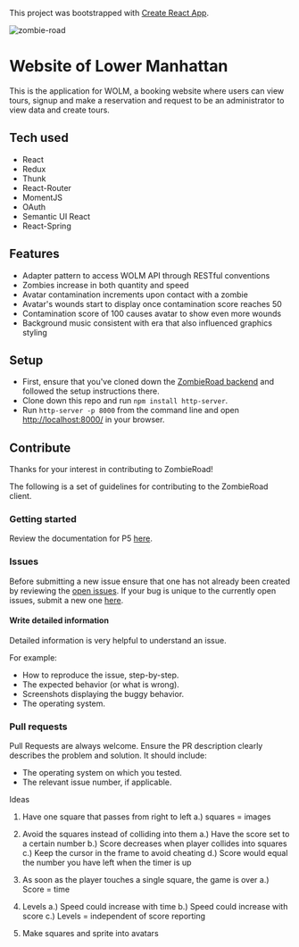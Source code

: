 This project was bootstrapped with [Create React App](https://github.com/facebook/create-react-app).

![zombie-road](https://user-images.githubusercontent.com/39240428/47937694-26672a00-dea7-11e8-9eb2-2d9c9a715d35.png)

# Website of Lower Manhattan
This is the application for WOLM, a booking website where users can view tours, signup and make a reservation and request to be an administrator to view data and create tours.

## Tech used
- React
- Redux
- Thunk
- React-Router
- MomentJS
- OAuth
- Semantic UI React
- React-Spring

## Features
- Adapter pattern to access WOLM API through RESTful conventions
- Zombies increase in both quantity and speed
- Avatar contamination increments upon contact with a zombie
- Avatar's wounds start to display once contamination score reaches 50
- Contamination score of 100 causes avatar to show even more wounds
- Background music consistent with era that also influenced graphics styling

## Setup
- First, ensure that you've cloned down the [ZombieRoad backend](https://github.com/tristramjones/ZombieRoadBackend) and followed the setup instructions there.
- Clone down this repo and run `npm install http-server`.
- Run `http-server -p 8000` from the command line and open [http://localhost:8000/](http://localhost:8000/) in your browser.

## Contribute
Thanks for your interest in contributing to ZombieRoad!

The following is a set of guidelines for contributing to the ZombieRoad client.

### Getting started
Review the documentation for P5 [here](https://p5js.org/reference/).

### Issues
Before submitting a new issue ensure that one has not already been created by reviewing the [open issues](https://github.com/cmonkey03/ZombieRoad/issues). If your bug is unique to the currently open issues, submit a new one [here](https://github.com/cmonkey03/ZombieRoad/issues/new).

#### Write detailed information
Detailed information is very helpful to understand an issue.

For example:
- How to reproduce the issue, step-by-step.
- The expected behavior (or what is wrong).
- Screenshots displaying the buggy behavior.
- The operating system.

### Pull requests
Pull Requests are always welcome. Ensure the PR description clearly describes the problem and solution. It should include:
- The operating system on which you tested.
- The relevant issue number, if applicable.


Ideas

1. Have one square that passes from right to left
  a.) squares = images
2. Avoid the squares instead of colliding into them
  a.) Have the score set to a certain number
  b.) Score decreases when player collides into squares
  c.) Keep the cursor in the frame to avoid cheating
  d.) Score would equal the number you have left when the timer is up
3. As soon as the player touches a single square, the game is over
  a.) Score = time
4. Levels
  a.) Speed could increase with time
  b.) Speed could increase with score
  c.) Levels = independent of score reporting

5. Make squares and sprite into avatars
